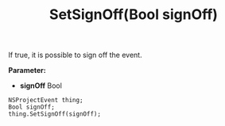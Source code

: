 ﻿---
uid: crmscript_ref_NSProjectEvent_SetSignOff
title: SetSignOff(Bool signOff)
intellisense: NSProjectEvent.SetSignOff
keywords: NSProjectEvent, GetSignOff
so.topic: reference
---

If true, it is possible to sign off the event.

**Parameter:** 
 - **signOff** Bool

```crmscript
NSProjectEvent thing;
Bool signOff;
thing.SetSignOff(signOff);
```

